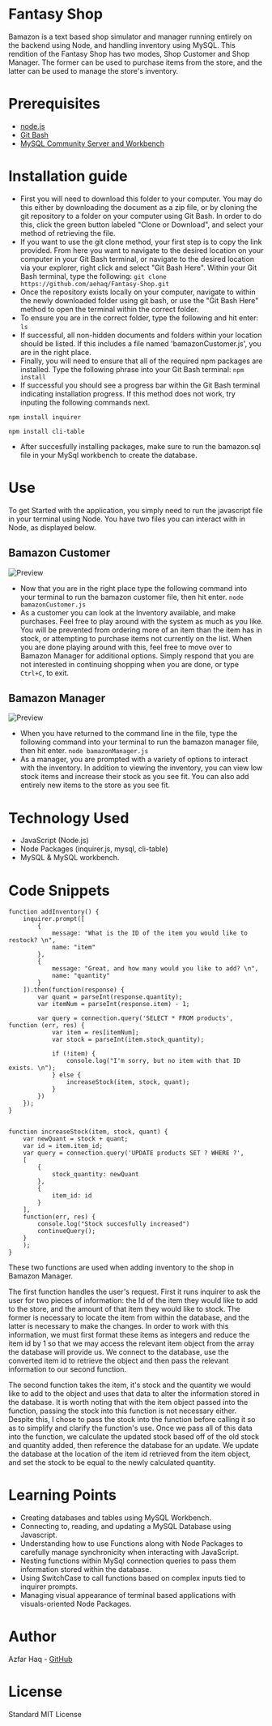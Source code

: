# Fantasy Shop
Bamazon is a text based shop simulator and manager running entirely on the backend using Node, and handling inventory using MySQL. This rendition of the Fantasy Shop has two modes, Shop Customer and Shop Manager. The former can be used to purchase items from the store, and the latter can be used to manage the store's inventory.

# Prerequisites
- [node.js](https://nodejs.org/en/)
- [Git Bash](https://git-scm.com/downloads)
- [MySQL Community Server and Workbench](https://dev.mysql.com/downloads/mysql/)

# Installation guide
- First you will need to download this folder to your computer. You may do this either by downloading the document as a zip file, or by cloning the git repository to a folder on your computer using Git Bash. In order to do this, click the green button labeled "Clone or Download", and select your method of retrieving the file.
- If you want to use the git clone method, your first step is to copy the link provided. From here you want to navigate to the desired location on your computer in your Git Bash terminal, or navigate to the desired location via your explorer, right click and select "Git Bash Here". Within your Git Bash terminal, type the following: 
`git clone https://github.com/aehaq/Fantasy-Shop.git`
- Once the repository exists locally on your computer, navigate to within the newly downloaded folder using git bash, or use the "Git Bash Here" method to open the terminal within the correct folder.
- To ensure you are in the correct folder, type the following and hit enter: 
`ls`
- If successful, all non-hidden documents and folders within your location should be listed. If this includes a file named 'bamazonCustomer.js', you are in the right place.
- Finally, you will need to ensure that all of the required npm packages are installed. Type the following phrase into your Git Bash terminal: 
`npm install`
- If successful you should see a progress bar within the Git Bash terminal indicating installation progress. If this method does not work, try inputing the following commands next.

`npm install inquirer`

`npm install cli-table`
- After succesfully installing packages, make sure to run the bamazon.sql file in your MySql workbench to create the database.

# Use
To get Started with the application, you simply need to run the javascript file in your terminal using Node. You have two files you can interact with in Node, as displayed below.

## Bamazon Customer
![Preview](assets/images/preview1.PNG)
- Now that you are in the right place type the following command into your terminal to run the bamazon customer file, then hit enter.
`node bamazonCustomer.js`
- As a customer you can look at the Inventory available, and make purchases. Feel free to play around with the system as much as you like. You will be prevented from ordering more of an item than the item has in stock, or attempting to purchase items not currently on the list. When you are done playing around with this, feel free to move over to Bamazon Manager for additional options. Simply respond that you are not interested in continuing shopping when you are done, or type `Ctrl+C`, to exit.

## Bamazon Manager
![Preview](assets/images/preview2.PNG)
- When you have returned to the command line in the file, type the following command into your terminal to run the bamazon manager file, then hit enter.
`node bamazonManager.js`
- As a manager, you are prompted with a variety of options to interact with the inventory. In addition to viewing the inventory, you can view low stock items and increase their stock as you see fit. You can also add entirely new items to the store as you see fit.

# Technology Used
- JavaScript (Node.js)
- Node Packages (inquirer.js, mysql, cli-table)
- MySQL & MySQL workbench.

# Code Snippets
```
function addInventory() {
    inquirer.prompt([
        {
            message: "What is the ID of the item you would like to restock? \n",
            name: "item"
        },
        {
            message: "Great, and how many would you like to add? \n",
            name: "quantity"
        }
    ]).then(function(response) {
        var quant = parseInt(response.quantity);
        var itemNum = parseInt(response.item) - 1;

        var query = connection.query('SELECT * FROM products', function (err, res) {
            var item = res[itemNum];
            var stock = parseInt(item.stock_quantity);
    
            if (!item) {
                console.log("I'm sorry, but no item with that ID exists. \n");
            } else {
                increaseStock(item, stock, quant);
            }
        })
    });
}


function increaseStock(item, stock, quant) {
    var newQuant = stock + quant;
    var id = item.item_id;
    var query = connection.query('UPDATE products SET ? WHERE ?',
    [
        {
            stock_quantity: newQuant
        },
        {
            item_id: id
        }
    ],
    function(err, res) {
        console.log("Stock succesfully increased")
        continueQuery();
    }
    );
}
```
These two functions are used when adding inventory to the shop in Bamazon Manager. 

The first function handles the user's request. First it runs inquirer to ask the user for two pieces of information: the Id of the item they would like to add to the store, and the amount of that item they would like to stock. The former is necessary to locate the item from within the database, and the latter is necessary to make the changes. In order to work with this information, we must first format these items as integers and reduce the item id by 1 so that we may access the relevant item object from the array the database will provide us. We connect to the database, use the converted item id to retrieve the object and then pass the relevant information to our second function.

The second function takes the item, it's stock and the quantity we would like to add to the object and uses that data to alter the information stored in the database. It is worth noting that with the item object passed into the function, passing the stock into this function is not necessary either. Despite this, I chose to pass the stock into the function before calling it so as to simplify and clarify the function's use. Once we pass all of this data into the function, we calculate the updated stock based off of the old stock and quantity added, then reference the database for an update. We update the database at the location of the item id retrieved from the item object, and set the stock to be equal to the newly calculated quantity.

# Learning Points
- Creating databases and tables using MySQL Workbench.
- Connecting to, reading, and updating a MySQL Database using Javascript.
- Understanding how to use Functions along with Node Packages to carefully manage synchronicity when interacting with JavaScript.
- Nesting functions within MySql connection queries to pass them information stored within the database.
- Using SwitchCase to call functions based on complex inputs tied to inquirer prompts.
- Managing visual appearance of terminal based applications with visuals-oriented Node Packages.

# Author 
Azfar Haq - [GitHub](https://github.com/aehaq)

# License
Standard MIT License
